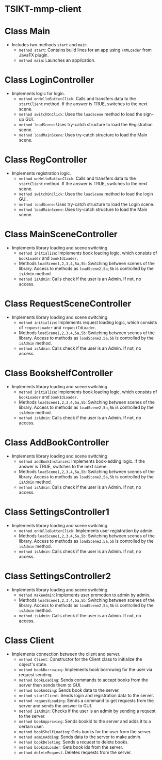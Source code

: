 # TSIKT-mmp-client
# Class Main
- Includes two methods `start` and `main`.
  - `method start`: Contains build lines for an app using `FXMLoader` from JavaFX plugin.
  - `method main`: Launches an application.

# Class LoginController
- Implements logic for login.
  - `method onHelloButtonClick`: Calls and transfers data to the `startClient` method. If the answer is TRUE, switches to the next scene.
  - `method switchOnClick`: Uses the `loadScene` method to load the sign-up GUI.
  - `method loadScene`: Uses try-catch structure to load the Registration scene.
  - `method loadMainScene`: Uses try-catch structure to load the Main scene.

# Class RegController
- Implements registration logic.
  - `method onHelloButtonClick`: Calls and transfers data to the `startClient` method. If the answer is TRUE, switches to the next scene.
  - `method switchOnClick`: Uses the `loadScene` method to load the login GUI.
  - `method loadScene`: Uses try-catch structure to load the Login scene.
  - `method loadMainScene`: Uses try-catch structure to load the Main scene.

# Class MainSceneController
- Implements library loading and scene switching.
  - `method initialize`: Implements book loading logic, which consists of `bookLoader` and `bookIdLoader`.
  - Methods `loadScene1,2,3,4,5a,5b`: Switching between scenes of the library. Access to methods as `loadScene2,5a,5b` is controlled by the `isAdmin` method.
  - `method isAdmin`: Calls check if the user is an Admin. If not, no access.

# Class RequestSceneController
- Implements library loading and scene switching.
  - `method initialize`: Implements request loading logic, which consists of `requestLoader` and `requestIdLoader`.
  - Methods `loadScene1,2,3,4,5a,5b`: Switching between scenes of the library. Access to methods as `loadScene2,5a,5b` is controlled by the `isAdmin` method.
  - `method isAdmin`: Calls check if the user is an Admin. If not, no access.

# Class BookshelfController
- Implements library loading and scene switching.
  - `method initialize`: Implements book loading logic, which consists of `bookLoader` and `bookIdLoader`.
  - Methods `loadScene1,2,3,4,5a,5b`: Switching between scenes of the library. Access to methods as `loadScene2,5a,5b` is controlled by the `isAdmin` method.
  - `method isAdmin`: Calls check if the user is an Admin. If not, no access.

# Class AddBookController
- Implements library loading and scene switching.
  - `method addBookInstances`: Implements book-adding logic. If the answer is TRUE, switches to the next scene.
  - Methods `loadScene1,2,3,4,5a,5b`: Switching between scenes of the library. Access to methods as `loadScene2,5a,5b` is controlled by the `isAdmin` method.
  - `method isAdmin`: Calls check if the user is an Admin. If not, no access.

# Class SettingsController1
- Implements library loading and scene switching.
  - `method onHelloButtonClick`: Implements user registration by admin.
  - Methods `loadScene1,2,3,4,5a,5b`: Switching between scenes of the library. Access to methods as `loadScene2,5a,5b` is controlled by the `isAdmin` method.
  - `method isAdmin`: Calls check if the user is an Admin. If not, no access.

# Class SettingsController2
- Implements library loading and scene switching.
  - `method makeAdmin`: Implements user promotion to admin by admin.
  - Methods `loadScene1,2,3,4,5a,5b`: Switching between scenes of the library. Access to methods as `loadScene2,5a,5b` is controlled by the `isAdmin` method.
  - `method isAdmin`: Calls check if the user is an Admin. If not, no access.

# Class Client
- Implements connection between the client and server.
  - `method Client`: Constructor for the Client class to initialize the object's state.
  - `method bookBorrowing`: Implements book borrowing for the user via request sending.
  - `method bookLoading`: Sends commands to accept books from the server then sends them to GUI.
  - `method bookAdding`: Sends book data to the server.
  - `method startClient`: Sends login and registration data to the server.
  - `method requestLoading`: Sends a command to get requests from the server and sends the answer to GUI.
  - `method isAdmin`: Checks if the user is an admin by sending a request to the server.
  - `method bookApproving`: Sends bookId to the server and adds it to a certain user.
  - `method bookShelfLoading`: Gets books for the user from the server.
  - `method adminAdding`: Sends data to the server to make admin.
  - `method bookDeleting`: Sends a request to delete books.
  - `method bookIdLoader`: Gets book ids from the server.
  - `method deleteRequest`: Deletes requests from the server.

